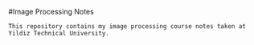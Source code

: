 #Image Processing Notes 

	This repository contains my image processing course notes taken at Yildiz Technical University.